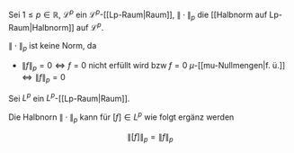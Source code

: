 Sei $1 \le p \in \mathbb{R}$, $\mathcal{L}^p$ ein $\mathcal{L}^p$-[[Lp-Raum|Raum]], $\|\cdot\|_p$ die [[Halbnorm auf Lp-Raum|Halbnorm]] auf $\mathcal{L}^p$.

$\|\cdot\|_p$ ist keine Norm, da
- $\|f\|_p = 0 \iff f = 0$ nicht erfüllt wird bzw $f = 0$ $\mu$-[[mu-Nullmengen|f. ü.]] $\iff \|f\|_p = 0$

Sei $L^p$ ein $L^p$-[[Lp-Raum|Raum]].

Die Halbnorn $\|\cdot\|_p$ kann für $[f] \in L^p$ wie folgt ergänz werden

$$
	\|[f]\|_p = \|f\|_p
$$